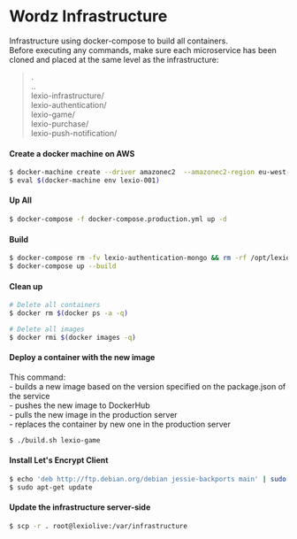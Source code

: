 # Wordz Infrastructure

Infrastructure using docker-compose to build all containers.  
Before executing any commands, make sure each microservice has been cloned and placed at the same level as the infrastructure:  
>.  
..  
lexio-infrastructure/    
lexio-authentication/  
lexio-game/  
lexio-purchase/  
lexio-push-notification/  


#### Create a docker machine on AWS
```sh
$ docker-machine create --driver amazonec2  --amazonec2-region eu-west-2 --amazonec2-instance-type "t2.medium" lexio-001
$ eval $(docker-machine env lexio-001)
```

#### Up All
```sh
$ docker-compose -f docker-compose.production.yml up -d
```

#### Build
```sh
$ docker-compose rm -fv lexio-authentication-mongo && rm -rf /opt/lexio*
$ docker-compose up --build
```

#### Clean up

```sh
# Delete all containers
$ docker rm $(docker ps -a -q)  

# Delete all images
$ docker rmi $(docker images -q)
```

#### Deploy a container with the new image
This command:  
    - builds a new image based on the version specified on the package.json of the service  
    - pushes the new image to DockerHub  
    - pulls the new image in the production server  
    - replaces the container by new one in the production server  
```sh
$ ./build.sh lexio-game
```

#### Install Let's Encrypt Client
```bash
$ echo 'deb http://ftp.debian.org/debian jessie-backports main' | sudo tee /etc/apt/sources.list.d/backports.list
$ sudo apt-get update
```

#### Update the infrastructure server-side
```sh
$ scp -r . root@lexiolive:/var/infrastructure
```
